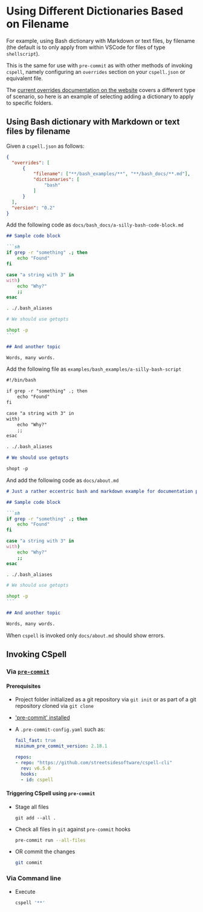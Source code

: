 # Using Different Dictionaries Based on Filename
<!--- cspell:ignore esac getopts shopt --->

For example, using Bash dictionary with Markdown or text files, by filename (the
default is to only apply from within VSCode for files of type `shellscript`).

This is the same for use with `pre-commit` as with other methods of invoking
`cspell`, namely configuring an `overrides` section on your `cspell.json`
or equivalent file.

The [current overrides documentation on the
website](https://cspell.org/configuration/overrides/) covers a different type of
scenario, so here is an example of selecting adding a dictionary to apply to
specific folders.

## Using Bash dictionary with Markdown or text files by filename

Given a `cspell.json` as follows:

``` json
{
  "overrides": [
      {
          "filename": ["**/bash_examples/**", "**/bash_docs/**.md"],
          "dictionaries": [
              "bash"
          ]
      }
  ],
  "version": "0.2"
}
```

Add the following code as `docs/bash_docs/a-silly-bash-code-block.md`

```` markdown
## Sample code block

```sh
if grep -r "something" .; then
    echo "Found"
fi

case "a string with 3" in
with)
    echo "Why?"
    ;;
esac

. ./.bash_aliases

# We should use getopts

shopt -p
```

## And another topic

Words, many words.
````

Add the following file as `examples/bash_examples/a-silly-bash-script`

``` markdown
#!/bin/bash

if grep -r "something" .; then
    echo "Found"
fi

case "a string with 3" in
with)
    echo "Why?"
    ;;
esac

. ./.bash_aliases

# We should use getopts

shopt -p
```

And add the following code as `docs/about.md`

```` markdown
# Just a rather eccentric bash and markdown example for documentation purposes

## Sample code block

```sh
if grep -r "something" .; then
    echo "Found"
fi

case "a string with 3" in
with)
    echo "Why?"
    ;;
esac

. ./.bash_aliases

# We should use getopts

shopt -p
```

## And another topic

Words, many words.
````

When `cspell` is invoked only `docs/about.md` should show errors.

## Invoking CSpell

### Via [`pre-commit`](https://pre-commit.com)

#### Prerequisites

* Project folder initialized as a git repository via `git init` or as part of a
git repository cloned via `git clone`
* ['pre-commit' installed](https://pre-commit.com/#install)
* A `.pre-commit-config.yaml` such as:

  ```yaml
  fail_fast: true
  minimum_pre_commit_version: 2.18.1

  repos:
  - repo: "https://github.com/streetsidesoftware/cspell-cli"
    rev: v6.5.0
    hooks:
    - id: cspell
  ```

#### Triggering CSpell using `pre-commit`

* Stage all files

  ```
  git add --all .
  ```

* Check all files in `git` against `pre-commit` hooks

  ``` bash
  pre-commit run --all-files
  ```

* OR commit the changes

  ``` bash
  git commit
  ```

### Via Command line

* Execute

  ``` bash
  cspell '**'
  ```


